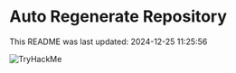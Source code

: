 # Auto Regenerate Repository

This README was last updated: 2024-12-25 11:25:56

 ![TryHackMe](https://tryhackme.com/badge/533634)